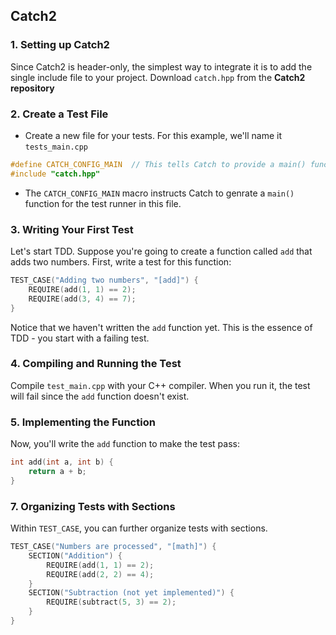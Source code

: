 ## Catch2

### 1. Setting up Catch2
Since Catch2 is header-only, the simplest way to integrate it is to add the single include file to your project. Download `catch.hpp` from the **Catch2 repository**

### 2. Create a Test File
- Create a new file for your tests. For this example, we'll name it `tests_main.cpp`
```cpp
#define CATCH_CONFIG_MAIN  // This tells Catch to provide a main() function.
#include "catch.hpp"
```
- The `CATCH_CONFIG_MAIN` macro instructs Catch to genrate a `main()` function for the test runner in this file.

### 3. Writing Your First Test
Let's start TDD. Suppose you're going to create a function called `add` that adds two numbers. First, write a test for this function:
```cpp
TEST_CASE("Adding two numbers", "[add]") {
    REQUIRE(add(1, 1) == 2);
    REQUIRE(add(3, 4) == 7);
}
```
Notice that we haven't written the `add` function yet. This is the essence of TDD - you start with a failing test.

### 4. Compiling and Running the Test
Compile `test_main.cpp` with your C++ compiler. When you run it, the test will fail since the `add` function doesn't exist.

### 5. Implementing the Function
Now, you'll write the `add` function to make the test pass:
```cpp
int add(int a, int b) {
    return a + b;
}
```

### 7. Organizing Tests with Sections
Within `TEST_CASE`, you can further organize tests with sections.
```cpp
TEST_CASE("Numbers are processed", "[math]") {
    SECTION("Addition") {
        REQUIRE(add(1, 1) == 2);
        REQUIRE(add(2, 2) == 4);
    }
    SECTION("Subtraction (not yet implemented)") {
        REQUIRE(subtract(5, 3) == 2);
    }
}
```